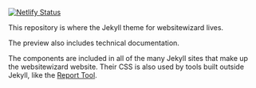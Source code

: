 [![Netlify Status](https://api.netlify.com/api/v1/badges/bccece24-1280-4687-8121-4536666ea4c9/deploy-status)](https://app.netlify.com/sites/wai-website-theme/deploys)

This repository is where the Jekyll theme for websitewizard lives. 

The preview also includes technical documentation.

The components are included in all of the many Jekyll sites that make up the websitewizard website. Their CSS is also used by tools built outside Jekyll, like the [Report Tool](https://www.w3.org/WAI/atag/report-tool/).
